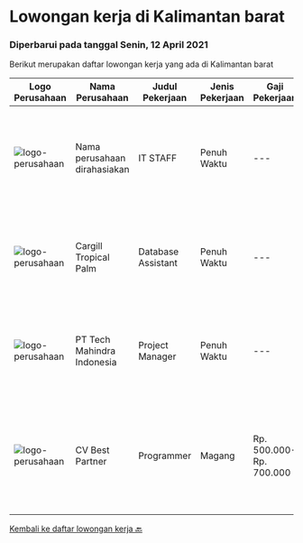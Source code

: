 
  # Lowongan kerja di Kalimantan barat

  ### Diperbarui pada tanggal Senin, 12 April 2021

  Berikut merupakan daftar lowongan kerja yang ada di Kalimantan barat

  |Logo Perusahaan | Nama Perusahaan | Judul Pekerjaan | Jenis Pekerjaan | Gaji Pekerjaan | Lokasi | Deskripsi | Tanggal diunggah | Pranala |
  | -------------- | --------------- | --------------- | --------- | --------- | -------------- | ------- | ----------- | ----------- |
  |![logo-perusahaan](https://us.123rf.com/450wm/pavelstasevich/pavelstasevich1811/pavelstasevich181101027/112815900-stock-vector-no-image-available-icon-flat-vector.jpg?ver=6)|Nama perusahaan dirahasiakan|IT STAFF|Penuh Waktu|---|Kalimantan Barat|Pendidikan minimal S1 segala jurusan Untuk posisi programmer harus memiliki pengetahuan mengenai PHP dan bahasa pemrograman lainnya Untuk posisi IT...|Rabu, 07 April 2021|https://www.jobstreet.co.id/id/job/it-staff-3501117?token=0~818d9782-4229-4af2-b4f5-39df9384a3c5&sectionRank=1&jobId=jobstreet-id-job-3501117|
|![logo-perusahaan](https://image-service-cdn.seek.com.au/d98576605fee7c66dce3b7d907259f2efe52f6bf/ee4dce1061f3f616224767ad58cb2fc751b8d2dc)|Cargill Tropical Palm|Database Assistant|Penuh Waktu|---|Kalimantan Barat|Key Responsibilities: Prepare crop production database Prepare inorganic and organic fertilizer database Prepare BBC database Compile &amp; prepare...|Senin, 05 April 2021|https://www.jobstreet.co.id/id/job/database-assistant-3498639?token=0~818d9782-4229-4af2-b4f5-39df9384a3c5&sectionRank=2&jobId=jobstreet-id-job-3498639|
|![logo-perusahaan](https://image-service-cdn.seek.com.au/a6196fde7cd70a388b93af957f34d07a95d8097f/ee4dce1061f3f616224767ad58cb2fc751b8d2dc)|PT Tech Mahindra Indonesia|Project Manager|Penuh Waktu|---|Kalimantan Barat|Hi, Greeting from Tech Mahindra!!, We are currently looking for Project Manager Posotion with us.Below are the detailed job description as...|Kamis, 25 Maret 2021|https://www.jobstreet.co.id/id/job/project-manager-3491265?token=0~818d9782-4229-4af2-b4f5-39df9384a3c5&sectionRank=3&jobId=jobstreet-id-job-3491265|
|![logo-perusahaan](https://us.123rf.com/450wm/pavelstasevich/pavelstasevich1811/pavelstasevich181101027/112815900-stock-vector-no-image-available-icon-flat-vector.jpg?ver=6)|CV Best Partner|Programmer|Magang|Rp. 500.000-Rp. 700.000|Pontianak|Dibuka lowongan magang bagi yang ingin menambah portofolio dan pengalamanTanggung jawab :1. Memproduksi kode PHP dengan framework laravel untuk...|Selasa, 16 Maret 2021|https://www.jobstreet.co.id/id/job/programmer-3482103?token=0~818d9782-4229-4af2-b4f5-39df9384a3c5&sectionRank=4&jobId=jobstreet-id-job-3482103|


  [Kembali ke daftar lowongan kerja 🔙](../README.md#daftar-lowongan-kerja)
  